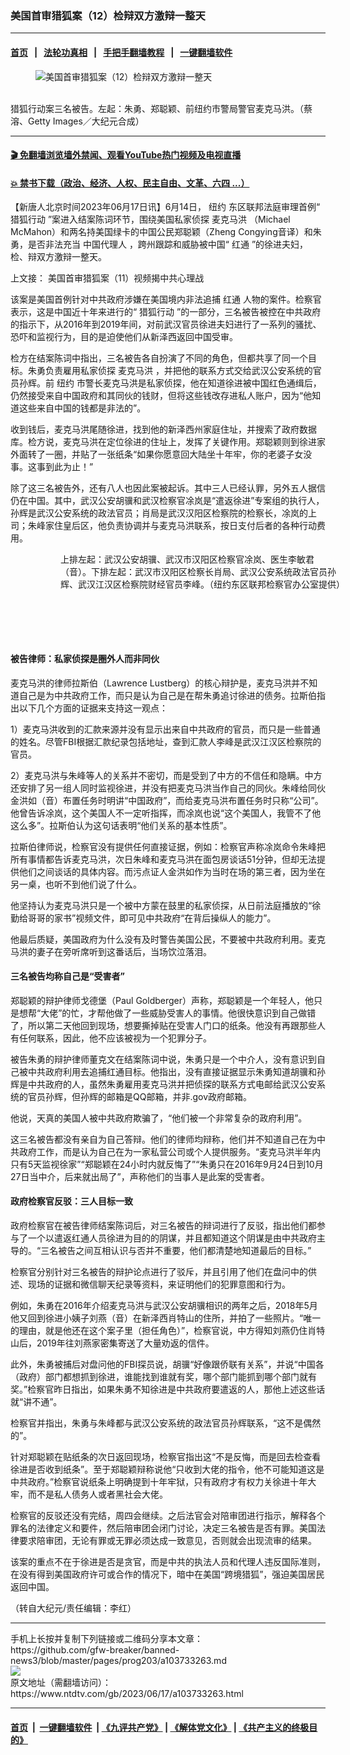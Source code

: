 ### 美国首审猎狐案（12）检辩双方激辩一整天
------------------------

#### [首页](https://github.com/gfw-breaker/banned-news3/blob/master/README.md) &nbsp;&nbsp;|&nbsp;&nbsp; [法轮功真相](https://github.com/begood0513/basic/blob/master/README.md)  &nbsp;&nbsp;|&nbsp;&nbsp; [手把手翻墙教程](https://github.com/gfw-breaker/guides/wiki)  &nbsp;&nbsp;|&nbsp;&nbsp; [一键翻墙软件](https://github.com/gfw-breaker/nogfw/blob/master/README.md)  



<div><div class="featured_image">
 <figure>
  <img alt="美国首审猎狐案（12）检辩双方激辩一整天" src="https://i.ntdtv.com/assets/uploads/2023/06/id103733268-166795-600x400-800x450.jpeg"/>
 </figure><br/>
 <span class="caption">
  猎狐行动案三名被告。左起：朱勇、郑聪颖、前纽约市警局警官麦克马洪。（蔡溶、Getty Images／大纪元合成）
 </span>
</div>
</div><hr/>

#### [ 🎬  免翻墙浏览墙外禁闻、观看YouTube热门视频及电视直播](https://github.com/gfw-breaker/HelloWorld)

#### [ 💥  禁书下载（政治、经济、人权、民主自由、文革、六四 ...）](https://github.com/gfw-breaker/books/blob/master/README.md)

<div><div class="post_content" itemprop="articleBody">
 <p>
  【新唐人北京时间2023年06月17日讯】6月14日，
  <ok href="https://www.ntdtv.com/gb/纽约.htm">
   纽约
  </ok>
  东区联邦法庭审理首例“
  <ok href="https://www.ntdtv.com/gb/猎狐行动.htm">
   猎狐行动
  </ok>
  ”案进入结案陈词环节，围绕美国私家侦探
  <ok href="https://www.ntdtv.com/gb/麦克马洪.htm">
   麦克马洪
  </ok>
  （Michael McMahon）和两名持美国绿卡的中国公民郑聪颖（Zheng Congying音译）和朱勇，是否非法充当
  <ok href="https://www.ntdtv.com/gb/中国代理人.htm">
   中国代理人
  </ok>
  ，跨州跟踪和威胁被中国“
  <ok href="https://www.ntdtv.com/gb/红通.htm">
   红通
  </ok>
  ”的徐进夫妇，检、辩双方激辩一整天。
 </p>
 <div class="post_content" id="artbody">
  <p>
   上文接：
   <ok href="https://www.ntdtv.com/gb/2023/06/13/a103730628.html" rel="noopener noreferrer" target="_blank">
    美国首审猎狐案（11）视频揭中共心理战
   </ok>
  </p>
  <p>
   该案是美国首例针对中共政府涉嫌在美国境内非法追捕
   <ok href="https://www.ntdtv.com/gb/红通.htm">
    红通
   </ok>
   人物的案件。检察官表示，这是中国近十年来进行的“
   <ok href="https://www.ntdtv.com/gb/猎狐行动.htm">
    猎狐行动
   </ok>
   ”的一部分，三名被告被控在中共政府的指示下，从2016年到2019年间，对前武汉官员徐进夫妇进行了一系列的骚扰、恐吓和监视行为，目的是迫使他们从新泽西返回中国受审。
  </p>
  <p>
   检方在结案陈词中指出，三名被告各自扮演了不同的角色，但都共享了同一个目标。朱勇负责雇用私家侦探
   <ok href="https://www.ntdtv.com/gb/麦克马洪.htm">
    麦克马洪
   </ok>
   ，并把他的联系方式交给武汉公安系统的官员孙辉。前
   <ok href="https://www.ntdtv.com/gb/纽约.htm">
    纽约
   </ok>
   市警长麦克马洪是私家侦探，他在知道徐进被中国红色通缉后，仍然接受来自中国政府和其同伙的钱财，但将这些钱改存进私人账户，因为“他知道这些来自中国的钱都是非法的”。
  </p>
  <p>
   收到钱后，麦克马洪尾随徐进，找到他的新泽西州家庭住址，并搜索了政府数据库。检方说，麦克马洪在定位徐进的住址上，发挥了关键作用。郑聪颖则到徐进家外面转了一圈，并贴了一张纸条“如果你愿意回大陆坐十年牢，你的老婆子女没事。这事到此为止！”
  </p>
  <p>
   除了这三名被告外，还有八人也因此案被起诉。其中三人已经认罪，另外五人据信仍在中国。其中，武汉公安胡骥和武汉检察官凃岚是“遣返徐进”专案组的执行人，孙辉是武汉公安系统的政法官员；肖局是武汉汉阳区检察院的检察长，凃岚的上司；朱峰家住皇后区，他负责协调并与麦克马洪联系，按日支付后者的各种行动费用。
  </p>
  <figure aria-describedby="caption-attachment-14016427" class="wp-caption aligncenter" id="attachment_14016427">
   <p>
    <figure class="wp-caption alignnone" id="attachment_103733267" style="width: 450px">
     <img alt="" class="size-full wp-image-103733267" src="https://i.ntdtv.com/assets/uploads/2023/06/id103733267-166796-450x388.jpg">
      <br/><figcaption class="wp-caption-text">
       上排左起：武汉公安胡骥、武汉市汉阳区检察官凃岚、医生李敏君（音）。下排左起：武汉市汉阳区检察长肖局、武汉公安系统政法官员孙辉、武汉江汉区检察院财经官员李峰。（纽约东区联邦检察官办公室提供）
      </figcaption><br/>
     </img>
    </figure><br/>
   </p>
  </figure><br/>
  <h4>
   被告律师：私家侦探是圈外人而非同伙
  </h4>
  <p>
   麦克马洪的律师拉斯伯（Lawrence Lustberg）的核心辩护是，麦克马洪并不知道自己是为中共政府工作，而只是认为自己是在帮朱勇追讨徐进的债务。拉斯伯指出以下几个方面的证据来支持这一观点：
  </p>
  <p>
   1）麦克马洪收到的汇款来源并没有显示出来自中共政府的官员，而只是一些普通的姓名。尽管FBI根据汇款纪录包括地址，查到汇款人李峰是武汉江汉区检察院的官员。
  </p>
  <p>
   2）麦克马洪与朱峰等人的关系并不密切，而是受到了中方的不信任和隐瞒。中方还安排了另一组人同时监视徐进，并没有把麦克马洪当作自己的同伙。朱峰给同伙金洪如（音）布置任务时明讲“中国政府”，而给麦克马洪布置任务时只称“公司”。他曾告诉凃岚，这个美国人不一定听指挥，而凃岚也说“这个美国人，我管不了他这么多”。拉斯伯认为这句话表明“他们关系的基本性质”。
  </p>
  <p>
   拉斯伯律师说，检察官没有提供任何直接证据，例如：检察官声称凃岚命令朱峰把所有事情都告诉麦克马洪，次日朱峰和麦克马洪在面包房谈话51分钟，但却无法提供他们之间谈话的具体内容。而污点证人金洪如作为当时在场的第三者，因为坐在另一桌，也听不到他们说了什么。
  </p>
  <p>
   他坚持认为麦克马洪只是一个被中方蒙在鼓里的私家侦探，从日前法庭播放的“徐勤给哥哥的家书”视频文件，即可见中共政府“在背后操纵人的能力”。
  </p>
  <p>
   他最后质疑，美国政府为什么没有及时警告美国公民，不要被中共政府利用。麦克马洪的妻子在旁听席听到这番话后，当场饮泣落泪。
  </p>
  <h4>
   三名被告均称自己是“受害者”
  </h4>
  <p>
   郑聪颖的辩护律师戈德堡（Paul Goldberger）声称，郑聪颖是一个年轻人，他只是想帮“大佬”的忙，才帮他做了一些威胁受害人的事情。他很快意识到自己做错了，所以第二天他回到现场，想要撕掉贴在受害人门口的纸条。他没有再跟那些人有任何联系，因此，他不应该被视为一个犯罪分子。
  </p>
  <p>
   被告朱勇的辩护律师董克文在结案陈词中说，朱勇只是一个中介人，没有意识到自己被中共政府利用去追捕红通目标。他指出，没有直接证据显示朱勇知道胡骥和孙辉是中共政府的人，虽然朱勇雇用麦克马洪并把侦探的联系方式电邮给武汉公安系统的官员孙辉，但孙辉的邮箱是QQ邮箱，并非.gov政府邮箱。
  </p>
  <p>
   他说，天真的美国人被中共政府欺骗了，“他们被一个非常复杂的政府利用”。
  </p>
  <p>
   这三名被告都没有亲自为自己答辩。他们的律师均辩称，他们并不知道自己在为中共政府工作，而是认为自己在为一家私营公司或个人提供服务。“麦克马洪半年内只有5天监视徐家”“郑聪颖在24小时内就反悔了”“朱勇只在2016年9月24日到10月27日当中介，后来就出局了”，声称他们的当事人是此案的受害者。
  </p>
  <h4>
   政府检察官反驳：三人目标一致
  </h4>
  <p>
   政府检察官在被告律师结案陈词后，对三名被告的辩词进行了反驳，指出他们都参与了一个以遣返红通人员徐进为目的的阴谋，并且都知道这个阴谋是由中共政府主导的。“三名被告之间互相认识与否并不重要，他们都清楚地知道最后的目标。”
  </p>
  <p>
   检察官分别针对三名被告的辩护论点进行了驳斥，并且引用了他们在盘问中的供述、现场的证据和微信聊天纪录等资料，来证明他们的犯罪意图和行为。
  </p>
  <p>
   例如，朱勇在2016年介绍麦克马洪与武汉公安胡骥相识的两年之后，2018年5月他又回到徐进小姨子刘燕（音）在新泽西肖特山的住所，并拍了一些照片。“唯一的理由，就是他还在这个案子里（担任角色）”，检察官说，中方得知刘燕仍住肖特山后，2019年往刘燕家密集寄送了大量劝返的信件。
  </p>
  <p>
   此外，朱勇被捕后对盘问他的FBI探员说，胡骥“好像跟侨联有关系”，并说“中国各（政府）部门都想抓到徐进，谁能找到谁就有奖，哪个部门能抓到哪个部门就有奖。”检察官昨日指出，如果朱勇不知徐进是中共政府要遣返的人，那他上述这些话就“讲不通”。
  </p>
  <p>
   检察官并指出，朱勇与朱峰都与武汉公安系统的政法官员孙辉联系，“这不是偶然的”。
  </p>
  <p>
   针对郑聪颖在贴纸条的次日返回现场，检察官指出这“不是反悔，而是回去检查看徐进是否收到纸条”。至于郑聪颖辩称说他“只收到大佬的指令，他不可能知道这是中共政府。”检察官说纸条上明确提到十年牢狱，只有政府才有权力关徐进十年大牢，而不是私人债务人或者黑社会大佬。
  </p>
  <p>
   检察官的反驳还没有完结，周四会继续。之后法官会对陪审团进行指示，解释各个罪名的法律定义和要件，然后陪审团会闭门讨论，决定三名被告是否有罪。美国法律要求陪审团，无论有罪或无罪必须达成一致意见，否则就会出现流审的结果。
  </p>
  <p>
   该案的重点不在于徐进是否是贪官，而是中共的执法人员和代理人违反国际准则，在没有得到美国政府许可或合作的情况下，暗中在美国“跨境猎狐”，强迫美国居民返回中国。
  </p>
  <p>
   （转自大纪元/责任编辑：李红）
  </p>
 </div>
 <div class="single_ad">
 </div>
</div>
</div>
<hr/>
手机上长按并复制下列链接或二维码分享本文章：<br/>
https://github.com/gfw-breaker/banned-news3/blob/master/pages/prog203/a103733263.md <br/>
<a href='https://github.com/gfw-breaker/banned-news3/blob/master/pages/prog203/a103733263.md'><img src='https://github.com/gfw-breaker/banned-news3/blob/master/pages/prog203/a103733263.md.png'/></a> <br/>
原文地址（需翻墙访问）：https://www.ntdtv.com/gb/2023/06/17/a103733263.html


------------------------
#### [首页](https://github.com/gfw-breaker/banned-news3/blob/master/README.md) &nbsp;|&nbsp; [一键翻墙软件](https://github.com/gfw-breaker/nogfw/blob/master/README.md) &nbsp;| [《九评共产党》](https://github.com/gfw-breaker/9ping.md/blob/master/README.md#九评之一评共产党是什么) | [《解体党文化》](https://github.com/gfw-breaker/jtdwh.md/blob/master/README.md) | [《共产主义的终极目的》](https://github.com/gfw-breaker/gczydzjmd.md/blob/master/README.md)


<img src='http://gfw-breaker.win/banned-news3/pages/prog203/a103733263.md' width='0px' height='0px'/>